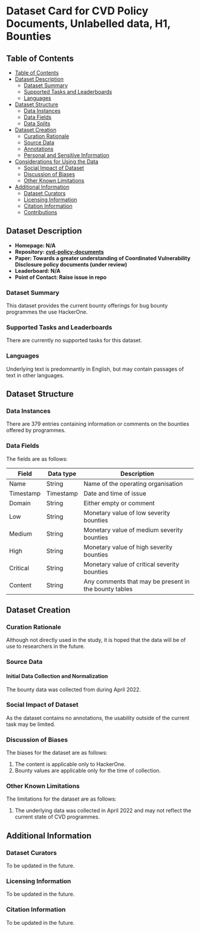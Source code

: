 # Dataset Card for CVD Policy Documents, Unlabelled data, H1, Bounties

## Table of Contents
- [Table of Contents](#table-of-contents)
- [Dataset Description](#dataset-description)
  - [Dataset Summary](#dataset-summary)
  - [Supported Tasks and Leaderboards](#supported-tasks-and-leaderboards)
  - [Languages](#languages)
- [Dataset Structure](#dataset-structure)
  - [Data Instances](#data-instances)
  - [Data Fields](#data-fields)
  - [Data Splits](#data-splits)
- [Dataset Creation](#dataset-creation)
  - [Curation Rationale](#curation-rationale)
  - [Source Data](#source-data)
  - [Annotations](#annotations)
  - [Personal and Sensitive Information](#personal-and-sensitive-information)
- [Considerations for Using the Data](#considerations-for-using-the-data)
  - [Social Impact of Dataset](#social-impact-of-dataset)
  - [Discussion of Biases](#discussion-of-biases)
  - [Other Known Limitations](#other-known-limitations)
- [Additional Information](#additional-information)
  - [Dataset Curators](#dataset-curators)
  - [Licensing Information](#licensing-information)
  - [Citation Information](#citation-information)
  - [Contributions](#contributions)

## Dataset Description

- **Homepage: N/A**
- **Repository: [cvd-policy-documents](https://github.com/walshe96/cvd-policy-documents)**
- **Paper: Towards a greater understanding of Coordinated Vulnerability Disclosure policy documents (under review)**
- **Leaderboard: N/A**
- **Point of Contact: Raise issue in repo**

### Dataset Summary

This dataset provides the current bounty offerings for bug bounty programmes the use HackerOne.

### Supported Tasks and Leaderboards

There are currently no supported tasks for this dataset. 

### Languages

Underlying text is predomnantly in English, but may contain passages of text in other languages. 

## Dataset Structure

### Data Instances

There are 379 entries containing information or comments on the bounties offered by programmes.

### Data Fields

The fields are as follows:

| Field      | Data type | Description |
| ----------- | ----------- | ----------- |
| Name | String | Name of the operating organisation |
| Timestamp | Timestamp | Date and time of issue |
| Domain | String | Either empty or comment |
| Low | String | Monetary value of low severity bounties |
| Medium | String | Monetary value of medium severity bounties |
| High | String | Monetary value of high severity bounties |
| Critical | String | Monetary value of critical severity bounties |
| Content | String | Any comments that may be present in the bounty tables |


## Dataset Creation

### Curation Rationale
Although not directly used in the study, it is hoped that the data will be of use to researchers in the future.

### Source Data

#### Initial Data Collection and Normalization

The bounty data was collected from during April 2022.

### Social Impact of Dataset
As the dataset contains no annotations, the usability outside of the current task may be limited. 


### Discussion of Biases

The biases for the dataset are as follows:

1. The content is applicable only to HackerOne.
2. Bounty values are applicable only for the time of collection.

### Other Known Limitations

The limitations for the dataset are as follows:

1. The underlying data was collected in April 2022 and may not reflect the current state of CVD programmes.

## Additional Information

### Dataset Curators

To be updated in the future.

### Licensing Information

To be updated in the future.

### Citation Information

To be updated in the future.
